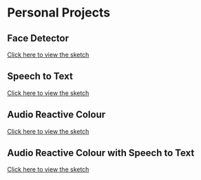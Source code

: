 # Personal Projects
## Face Detector

[Click here to view the sketch](https://meganduong.github.io/personalproject/face_detector/)

## Speech to Text

[Click here to view the sketch](https://meganduong.github.io/personalproject/speech_to_text/)


## Audio Reactive Colour
[Click here to view the sketch](https://meganduong.github.io/personalproject/audioreactive_colour/)

## Audio Reactive Colour with Speech to Text
[Click here to view the sketch](https://meganduong.github.io/personalproject/speech_to_text_colour/)


